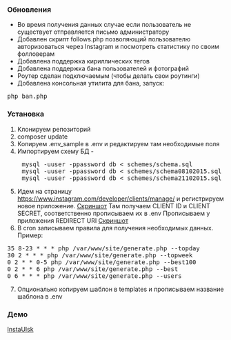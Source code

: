 ### Обновления
- Во время получения данных случае если пользователь не существует отправляется письмо администратору
- Добавлен скрипт follows.php позволяющий пользователю авторизоваться через Instagram и посмотреть статистику по своим фолловерам
- Добавлена поддержка кириллических тегов
- Добавлена поддержка бана пользователей и фотографий
- Роутер сделан подключаемым (чтобы делать свои роутинги)
- Добавлена консольная утилита для бана, запуск:
<pre>
php ban.php
</pre>

### Установка

1. Клонируем репозиторий
2. composer update
3. Копируем .env_sample в .env и редактируем там необходимые поля
4. Импортируем схему БД -
<pre>
	mysql -uuser -ppassword db < schemes/schema.sql
	mysql -uuser -ppassword db < schemes/schema08102015.sql
	mysql -uuser -ppassword db < schemes/schema21102015.sql
</pre>
5. Идем на страницу https://www.instagram.com/developer/clients/manage/ и регистрируем новое приложение.
[Скриншот](http://i.imgur.com/oZZ4bKI.png)
Там получаем CLIENT ID и CLIENT SECRET, соответственно прописываем их в .env
Прописываем у приложения REDIRECT URI
[Скриншот](http://i.imgur.com/CqehjtK.png)
6. В cron записываем правила для получения необходимых данных.
Пример:
<pre>
35 8-23 * * * php /var/www/site/generate.php --topday
30 2 * * * php /var/www/site/generate.php --topweek
0 2 * * 0-5 php /var/www/site/generate.php --best100
0 2 * * 6 php /var/www/site/generate.php --best
0 6 * * * php /var/www/site/generate.php --users
</pre>
7. Опционально копируем шаблон в templates и прописываем название шаблона в .env

### Демо

[InstaUlsk](http://instaulsk.ru)
